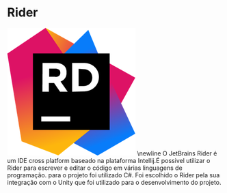 
# Rider

![Rider logo](.gitbook/assets/rider.png)
\newline
O JetBrains Rider é um IDE cross platform baseado na plataforma Intellij.É possivel utilizar o Rider para escrever e editar o código em várias linguagens de programação. para o projeto foi utilizado C#. Foi escolhido o Rider pela sua integração com o Unity que foi utilizado para o desenvolvimento do projeto.
